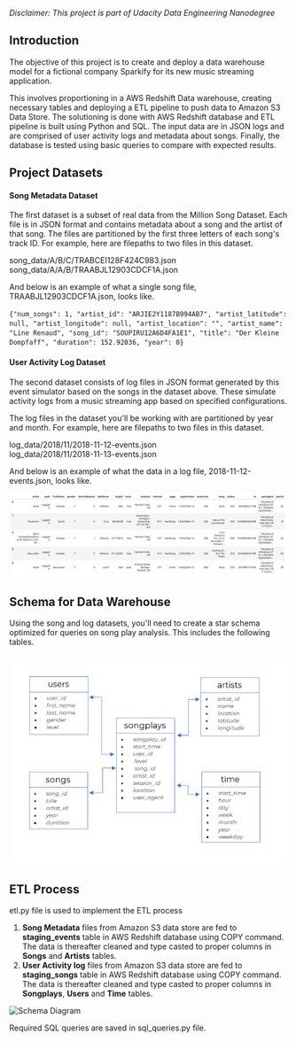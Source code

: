 *Disclaimer: This project is part of Udacity Data Engineering Nanodegree*

## Introduction
The objective of this project is to create and deploy a data warehouse model for a fictional company Sparkify for its new music streaming application.

This involves proportioning in a AWS Redshift Data warehouse, creating necessary tables and deploying a ETL pipeline to push data to Amazon S3 Data Store. The solutioning is done with AWS Redshift database and ETL pipeline is built using Python and SQL. The input data are in JSON logs and are comprised of user activity logs and metadata about songs. Finally, the database is tested using basic queries to compare with expected results.

## Project Datasets
#### Song Metadata Dataset
The first dataset is a subset of real data from the Million Song Dataset. Each file is in JSON format and contains metadata about a song and the artist of that song. The files are partitioned by the first three letters of each song's track ID. For example, here are filepaths to two files in this dataset.

song_data/A/B/C/TRABCEI128F424C983.json  
song_data/A/A/B/TRAABJL12903CDCF1A.json

And below is an example of what a single song file, TRAABJL12903CDCF1A.json, looks like.

`{"num_songs": 1, "artist_id": "ARJIE2Y1187B994AB7", "artist_latitude": null, "artist_longitude": null, "artist_location": "", "artist_name": "Line Renaud", "song_id": "SOUPIRU12A6D4FA1E1", "title": "Der Kleine Dompfaff", "duration": 152.92036, "year": 0}`

#### User Activity Log Dataset
The second dataset consists of log files in JSON format generated by this event simulator based on the songs in the dataset above. These simulate activity logs from a music streaming app based on specified configurations.

The log files in the dataset you'll be working with are partitioned by year and month. For example, here are filepaths to two files in this dataset.

log_data/2018/11/2018-11-12-events.json  
log_data/2018/11/2018-11-13-events.json

And below is an example of what the data in a log file, 2018-11-12-events.json, looks like.

![Log Data sample](/images/log-data.png)

## Schema for Data Warehouse
Using the song and log datasets, you'll need to create a star schema optimized for queries on song play analysis. This includes the following tables.

![Schema Diagram](/images/schema.PNG)

## ETL Process

etl.py file is used to implement the ETL process
1. __Song Metadata__ files from Amazon S3 data store are fed to __staging_events__ table in AWS Redshift database using COPY command. The data is thereafter cleaned and type casted to proper columns in __Songs__ and __Artists__ tables.
2. __User Activity log__ files from Amazon S3 data store are fed to __staging_songs__ table in AWS Redshift database using COPY command. The data is thereafter cleaned and type casted to proper columns in __Songplays__, __Users__ and __Time__ tables.

![Schema Diagram](/images/.PNG)

Required SQL queries are saved in sql_queries.py file.


